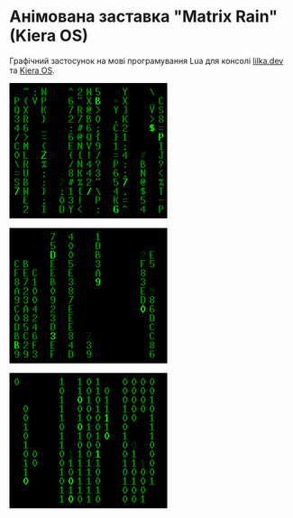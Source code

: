 # Анімована заставка "Matrix Rain" (Kiera OS)

Графічний застосунок на мові програмування Lua для консолі [lilka.dev](https://lilka.dev/) та [Kiera OS](https://github.com/lilka-dev/keira).

![Screenshot Matrix Rain ANSI](screenshots/ansi.png)

![Screenshot Matrix Rain HEX](screenshots/hex.png)

![Screenshot Matrix Rain BINARY](screenshots/binary.png)
